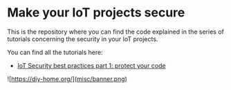 # Make your IoT projects secure
This is the repository where you can find the code explained in the series of tutorials
concerning the security in your IoT projects.

You can find all the tutorials here:
* [IoT Security best practices part 1: protect your code](https://diy-home.org/2023/05/25/iot-security-best-practices-part-1-protect-your-code/)

![https://diy-home.org/](misc/banner.png)

